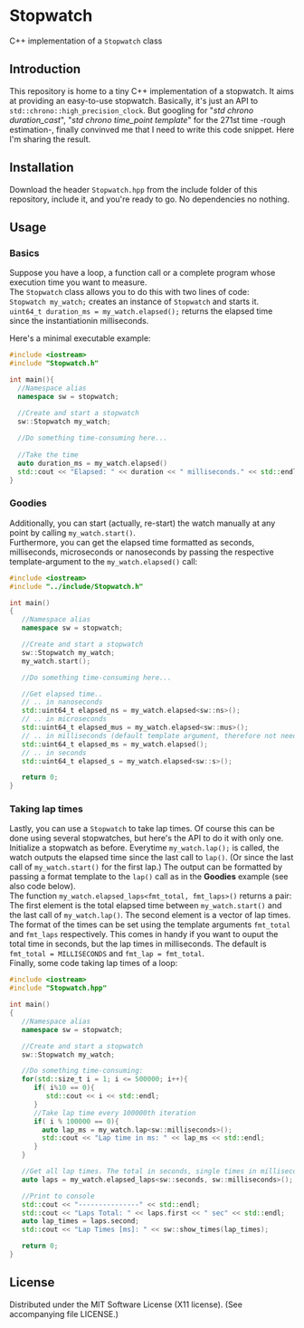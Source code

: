 # Stopwatch
C++ implementation of a `Stopwatch` class

## Introduction
This repository is home to a tiny C++ implementation of a stopwatch. It aims at providing an easy-to-use stopwatch. Basically, it's just an API to `std::chrono::high_precision_clock`. But googling for "*std chrono duration_cast*", "*std chrono time_point template*" for the 271st time -rough estimation-, finally convinved me that I need to write this code snippet. Here I'm sharing the result.

## Installation
Download the header `Stopwatch.hpp` from the include folder of this repository, include it, and you're ready to go. No dependencies no nothing.

## Usage

### Basics
Suppose you have a loop, a function call or a complete program whose execution time you want to measure.  
The `Stopwatch` class allows you to do this with two lines of code:  
`Stopwatch my_watch;` creates an instance of `Stopwatch` and starts it.   
`uint64_t duration_ms = my_watch.elapsed();` returns the elapsed time since the instantiationin milliseconds.

Here's a minimal executable example:
```cpp
#include <iostream>
#include "Stopwatch.h"

int main(){
  //Namespace alias
  namespace sw = stopwatch;

  //Create and start a stopwatch
  sw::Stopwatch my_watch;
   
  //Do something time-consuming here...
   
  //Take the time
  auto duration_ms = my_watch.elapsed()
  std::cout << "Elapsed: " << duration << " milliseconds." << std::endl;
}
```

### Goodies
Additionally, you can start (actually, re-start) the watch manually at any point by calling `my_watch.start()`.  
Furthermore, you can get the elapsed time formatted as seconds, milliseconds, microseconds or nanoseconds by passing the respective template-argument to the `my_watch.elapsed()` call:

```cpp
#include <iostream>
#include "../include/Stopwatch.h"

int main()
{
   //Namespace alias
   namespace sw = stopwatch;

   //Create and start a stopwatch
   sw::Stopwatch my_watch;
   my_watch.start();

   //Do something time-consuming here...

   //Get elapsed time..
   // .. in nanoseconds
   std::uint64_t elapsed_ns = my_watch.elapsed<sw::ns>();
   // .. in microseconds
   std::uint64_t elapsed_mus = my_watch.elapsed<sw::mus>();
   // .. in milliseconds (default template argument, therefore not needed)
   std::uint64_t elapsed_ms = my_watch.elapsed();
   // .. in seconds
   std::uint64_t elapsed_s = my_watch.elapsed<sw::s>();

   return 0;
}
```

### Taking lap times
Lastly, you can use a `Stopwatch` to take lap times. Of course this can be done using several stopwatches, but here's the API to do it with only one.  
Initialize a stopwatch as before. Everytime `my_watch.lap();` is called, the watch outputs the elapsed time since the last call to `lap()`. (Or since the last call of `my_watch.start()` for the first lap.) The output can be formatted by passing a format template to the `lap()` call as in the **Goodies** example (see also code below).  
The function `my_watch.elapsed_laps<fmt_total, fmt_laps>()` returns a pair: The first element is the total elapsed time between `my_watch.start()` and the last call of `my_watch.lap()`. The second element is a vector of lap times. The format of the times can be set using the template arguments `fmt_total` and `fmt_laps` respectively. This comes in handy if you want to ouput the total time in seconds, but the lap times in milliseconds. The default is `fmt_total = MILLISECONDS` and `fmt_lap = fmt_total`.  
Finally, some code taking lap times of a loop:

```cpp
#include <iostream>
#include "Stopwatch.hpp"

int main()
{
   //Namespace alias
   namespace sw = stopwatch;

   //Create and start a stopwatch
   sw::Stopwatch my_watch;

   //Do something time-consuming:
   for(std::size_t i = 1; i <= 500000; i++){
      if( i%10 == 0){
         std::cout << i << std::endl;
      }
      //Take lap time every 100000th iteration
      if( i % 100000 == 0){
        auto lap_ms = my_watch.lap<sw::milliseconds>();
        std::cout << "Lap time in ms: " << lap_ms << std::endl;
      }
   }

   //Get all lap times. The total in seconds, single times in milliseconds
   auto laps = my_watch.elapsed_laps<sw::seconds, sw::milliseconds>();

   //Print to console
   std::cout << "---------------" << std::endl;
   std::cout << "Laps Total: " << laps.first << " sec" << std::endl;
   auto lap_times = laps.second;
   std::cout << "Lap Times [ms]: " << sw::show_times(lap_times);

   return 0;
}
```


## License
Distributed under the MIT Software License (X11 license). (See accompanying file LICENSE.)
